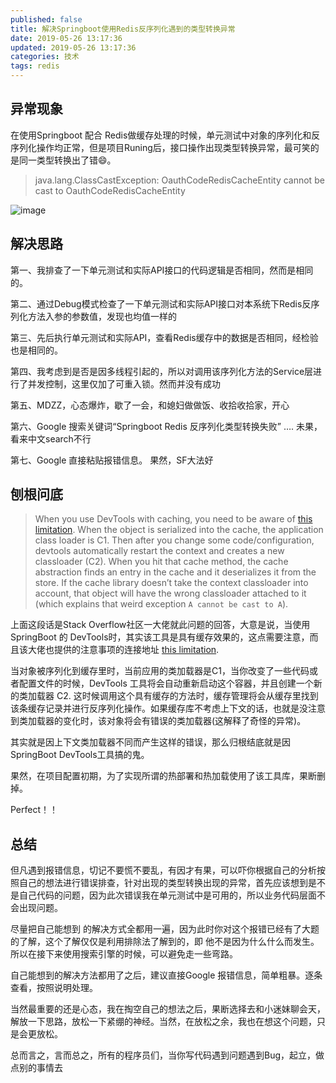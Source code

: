 ```yaml
---
published: false
title: 解决Springboot使用Redis反序列化遇到的类型转换异常
date: 2019-05-26 13:17:36
updated: 2019-05-26 13:17:36
categories: 技术
tags: redis
---
```

## 异常现象
在使用Springboot 配合 Redis做缓存处理的时候，单元测试中对象的序列化和反序列化操作均正常，但是项目Runing后，接口操作出现类型转换异常，最可笑的是同一类型转换出了错😄。
> java.lang.ClassCastException: OauthCodeRedisCacheEntity cannot be cast to OauthCodeRedisCacheEntity

![image](/images/WX20180119-211451@2x.png)

## 解决思路

第一、我排查了一下单元测试和实际API接口的代码逻辑是否相同，然而是相同的。

第二、通过Debug模式检查了一下单元测试和实际API接口对本系统下Redis反序列化方法入参的参数值，发现也均值一样的

第三、先后执行单元测试和实际API，查看Redis缓存中的数据是否相同，经检验也是相同的。

第四、我考虑到是否是因多线程引起的，所以对调用该序列化方法的Service层进行了并发控制，这里仅加了可重入锁。然而并没有成功

第五、MDZZ，心态爆炸，歇了一会，和媳妇做做饭、收拾收拾家，开心

第六、Google 搜索关键词“Springboot Redis 反序列化类型转换失败” ….  未果，看来中文search不行

第七、Google 直接粘贴报错信息。 果然，SF大法好

## 刨根问底

> When you use DevTools with caching, you need to be aware of [this limitation](http://docs.spring.io/spring-boot/docs/current/reference/htmlsingle/#using-boot-devtools-known-restart-limitations).
> When the object is serialized into the cache, the application class loader is C1. Then after you change some code/configuration, devtools automatically restart the context and creates a new classloader (C2). When you hit that cache method, the cache abstraction finds an entry in the cache and it deserializes it from the store. If the cache library doesn’t take the context classloader into account, that object will have the wrong classloader attached to it (which explains that weird exception `A cannot be cast to A`).

上面这段话是Stack Overflow社区一大佬就此问题的回答，大意是说，当使用SpringBoot 的 DevTools时，其实该工具是具有缓存效果的，这点需要注意，而且该大佬也提供的注意事项的连接地址 [this limitation](http://docs.spring.io/spring-boot/docs/current/reference/htmlsingle/#using-boot-devtools-known-restart-limitations).

当对象被序列化到缓存里时，当前应用的类加载器是C1，当你改变了一些代码或者配置文件的时候，DevTools 工具将会自动重新启动这个容器，并且创建一个新的类加载器 C2. 这时候调用这个具有缓存的方法时，缓存管理将会从缓存里找到该条缓存记录并进行反序列化操作。如果缓存库不考虑上下文的话，也就是没注意到类加载器的变化时，该对象将会有错误的类加载器(这解释了奇怪的异常)。

其实就是因上下文类加载器不同而产生这样的错误，那么归根结底就是因SpringBoot DevTools工具搞的鬼。

果然，在项目配置初期，为了实现所谓的热部署和热加载使用了该工具库，果断删掉。

Perfect！！

## 总结
但凡遇到报错信息，切记不要慌不要乱，有因才有果，可以吓你根据自己的分析按照自己的想法进行错误排查，针对出现的类型转换出现的异常，首先应该想到是不是自己代码的问题，因为此次错误我在单元测试中是可用的，所以业务代码层面不会出现问题。

尽量把自己能想到 的解决方式全都用一遍，因为此时你对这个报错已经有了大题的了解，这个了解仅仅是利用排除法了解到的，即  他不是因为什么什么而发生。所以在接下来使用搜索引擎的时候，可以避免走一些弯路。

自己能想到的解决方法都用了之后，建议直接Google 报错信息，简单粗暴。逐条查看，按照说明处理。

当然最重要的还是心态，我在掏空自己的想法之后，果断选择去和小迷妹聊会天，解放一下思路，放松一下紧绷的神经。当然，在放松之余，我也在想这个问题，只是会更放松。

总而言之，言而总之，所有的程序员们，当你写代码遇到问题遇到Bug，起立，做点别的事情去

